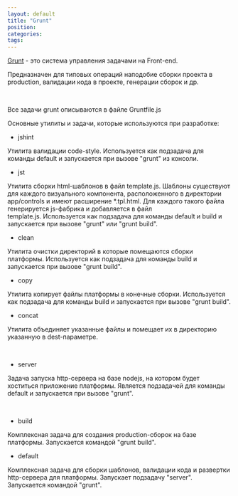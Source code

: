 ```yaml
---
layout: default
title: "Grunt"
position: 
categories: 
tags: 
---
```


[Grunt](http://gruntjs.com/) - это система управления задачами на Front-end.

Предназначен для типовых операций наподобие сборки проекта в production, валидации кода в проекте, генерации сборок и др.

 

Все задачи grunt описываются в файле Gruntfile.js

Основные утилиты и задачи, которые используются при разработке:

* jshint

Утилита валидации code-style. Используется как подзадача для команды default и запускается при вызове "grunt" из консоли.

* jst

Утилита сборки html-шаблонов в файл template.js. Шаблоны существуют для каждого визуального компонента, расположенного в директории app/controls и имеют расширение *.tpl.html. Для каждого такого файла генерируется js-фабрика и добавляется в файл template.js. Используется как подзадача для команды default и build и запускается при вызове "grunt" или "grunt build".

* clean

Утилита очистки директорий в которые помещаются сборки платформы. Используется как подзадача для команды build и запускается при вызове "grunt build".

* copy

Утилита копирует файлы платформы в конечные сборки. Используется как подзадача для команды build и запускается при вызове "grunt build".

* concat

Утилита объединяет указанные файлы и помещает их в директорию указанную в dest-параметре.

 

* server

Задача запуска http-сервера на базе nodejs, на котором будет хоститься приложение платформы. Является подзадачей для команды default и запускается при вызове "grunt".

 

* build

Комплексная задача для создания production-сборок на базе платформы. Запускается командой "grunt build".

* default

Комплексная задача для сборки шаблонов, валидации кода и развертки http-сервера для платформы. Запускает подзадачу "server". Запускается командой "grunt".

 

